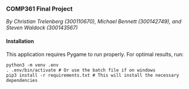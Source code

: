 ### COMP361 Final Project

*By Christian Trelenberg (300110670), Michael Bennett (300142749), and Steven Waldock (300143567)*

#### Installation

This application requires Pygame to run properly. For optimal results, run:

```
python3 -m venv .env
. .env/bin/activate # Or use the batch file if on windows
pip3 install -r requirements.txt # This will install the necessary dependencies
```
